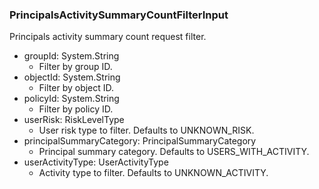 ### PrincipalsActivitySummaryCountFilterInput
Principals activity summary count request filter.

- groupId: System.String
  - Filter by group ID.
- objectId: System.String
  - Filter by object ID.
- policyId: System.String
  - Filter by policy ID.
- userRisk: RiskLevelType
  - User risk type to filter. Defaults to UNKNOWN_RISK.
- principalSummaryCategory: PrincipalSummaryCategory
  - Principal summary category. Defaults to USERS_WITH_ACTIVITY.
- userActivityType: UserActivityType
  - Activity type to filter. Defaults to UNKNOWN_ACTIVITY.
